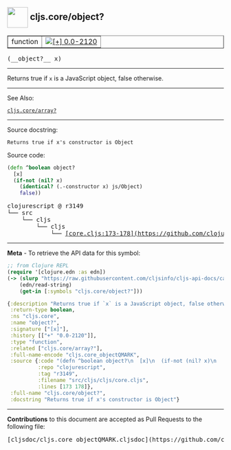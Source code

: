 ## <img width="48px" valign="middle" src="http://i.imgur.com/Hi20huC.png"> cljs.core/object?

 <table border="1">
<tr>

<td>function</td>
<td><a href="https://github.com/cljsinfo/cljs-api-docs/tree/0.0-2120"><img valign="middle" alt="[+] 0.0-2120" src="https://img.shields.io/badge/+-0.0--2120-lightgrey.svg"></a> </td>
</tr>
</table>

 <samp>
(__object?__ x)<br>
</samp>

---

Returns true if `x` is a JavaScript object, false otherwise.

---


See Also:

[`cljs.core/array?`](cljs.core_arrayQMARK.md)<br>

---

Source docstring:

```
Returns true if x's constructor is Object
```

Source code:

```clj
(defn ^boolean object?
  [x]
  (if-not (nil? x)
    (identical? (.-constructor x) js/Object)
    false))
```

 <pre>
clojurescript @ r3149
└── src
    └── cljs
        └── cljs
            └── <ins>[core.cljs:173-178](https://github.com/clojure/clojurescript/blob/r3149/src/cljs/cljs/core.cljs#L173-L178)</ins>
</pre>


---

__Meta__ - To retrieve the API data for this symbol:

```clj
;; from Clojure REPL
(require '[clojure.edn :as edn])
(-> (slurp "https://raw.githubusercontent.com/cljsinfo/cljs-api-docs/catalog/cljs-api.edn")
    (edn/read-string)
    (get-in [:symbols "cljs.core/object?"]))
```

```clj
{:description "Returns true if `x` is a JavaScript object, false otherwise.",
 :return-type boolean,
 :ns "cljs.core",
 :name "object?",
 :signature ["[x]"],
 :history [["+" "0.0-2120"]],
 :type "function",
 :related ["cljs.core/array?"],
 :full-name-encode "cljs.core_objectQMARK",
 :source {:code "(defn ^boolean object?\n  [x]\n  (if-not (nil? x)\n    (identical? (.-constructor x) js/Object)\n    false))",
          :repo "clojurescript",
          :tag "r3149",
          :filename "src/cljs/cljs/core.cljs",
          :lines [173 178]},
 :full-name "cljs.core/object?",
 :docstring "Returns true if x's constructor is Object"}

```

---

__Contributions__ to this document are accepted as Pull Requests to the following file:

 <pre>
[cljsdoc/cljs.core_objectQMARK.cljsdoc](https://github.com/cljsinfo/cljs-api-docs/blob/master/cljsdoc/cljs.core_objectQMARK.cljsdoc)
</pre>

